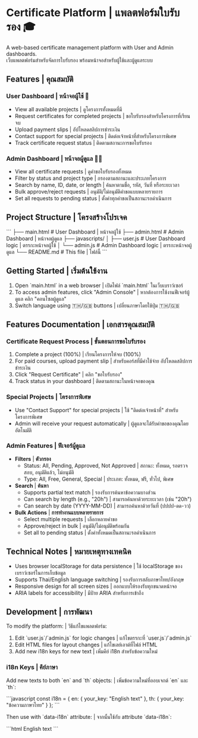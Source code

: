# Certificate Platform | แพลตฟอร์มใบรับรอง 🎓

A web-based certificate management platform with User and Admin dashboards.  
เว็บแพลตฟอร์มสำหรับจัดการใบรับรอง พร้อมหน้าจอสำหรับผู้ใช้และผู้ดูแลระบบ

## Features | คุณสมบัติ

### User Dashboard | หน้าจอผู้ใช้ 👤
- View all available projects | ดูโครงการทั้งหมดที่มี
- Request certificates for completed projects | ขอใบรับรองสำหรับโครงการที่เรียนจบ
- Upload payment slips | อัปโหลดสลิปการชำระเงิน
- Contact support for special projects | ติดต่อเจ้าหน้าที่สำหรับโครงการพิเศษ
- Track certificate request status | ติดตามสถานะการขอใบรับรอง

### Admin Dashboard | หน้าจอผู้ดูแล 👨‍💼
- View all certificate requests | ดูคำขอใบรับรองทั้งหมด
- Filter by status and project type | กรองตามสถานะและประเภทโครงการ
- Search by name, ID, date, or length | ค้นหาตามชื่อ, รหัส, วันที่ หรือระยะเวลา
- Bulk approve/reject requests | อนุมัติ/ไม่อนุมัติคำขอแบบหลายรายการ
- Set all requests to pending status | ตั้งค่าทุกคำขอเป็นสถานะรอดำเนินการ

## Project Structure | โครงสร้างโปรเจค

\`\`\`
├── main.html           # User Dashboard | หน้าจอผู้ใช้
├── admin.html          # Admin Dashboard | หน้าจอผู้ดูแล
├── javascripts/
│   ├── user.js        # User Dashboard logic | ตรรกะหน้าจอผู้ใช้
│   └── admin.js       # Admin Dashboard logic | ตรรกะหน้าจอผู้ดูแล
└── README.md          # This file | ไฟล์นี้
\`\`\`

## Getting Started | เริ่มต้นใช้งาน

1. Open \`main.html\` in a web browser | เปิดไฟล์ \`main.html\` ในเว็บเบราว์เซอร์
2. To access admin features, click "Admin Console" | หากต้องการใช้งานฟีเจอร์ผู้ดูแล คลิก "คอนโซลผู้ดูแล"
3. Switch language using 🇹🇭/🇬🇧 buttons | เปลี่ยนภาษาโดยใช้ปุ่ม 🇹🇭/🇬🇧

## Features Documentation | เอกสารคุณสมบัติ

### Certificate Request Process | ขั้นตอนการขอใบรับรอง
1. Complete a project (100%) | เรียนโครงการให้จบ (100%)
2. For paid courses, upload payment slip | สำหรับคอร์สที่มีค่าใช้จ่าย อัปโหลดสลิปการชำระเงิน
3. Click "Request Certificate" | คลิก "ขอใบรับรอง"
4. Track status in your dashboard | ติดตามสถานะในหน้าจอของคุณ

### Special Projects | โครงการพิเศษ
- Use "Contact Support" for special projects | ใช้ "ติดต่อเจ้าหน้าที่" สำหรับโครงการพิเศษ
- Admin will receive your request automatically | ผู้ดูแลจะได้รับคำขอของคุณโดยอัตโนมัติ

### Admin Features | ฟีเจอร์ผู้ดูแล
- **Filters** | **ตัวกรอง**
  - Status: All, Pending, Approved, Not Approved | สถานะ: ทั้งหมด, รอตรวจสอบ, อนุมัติแล้ว, ไม่อนุมัติ
  - Type: All, Free, General, Special | ประเภท: ทั้งหมด, ฟรี, ทั่วไป, พิเศษ
- **Search** | **ค้นหา**
  - Supports partial text match | รองรับการค้นหาข้อความบางส่วน
  - Can search by length (e.g., "20h") | สามารถค้นหาด้วยระยะเวลา (เช่น "20h")
  - Can search by date (YYYY-MM-DD) | สามารถค้นหาด้วยวันที่ (ปปปป-ดด-วว)
- **Bulk Actions** | **การทำงานแบบหลายรายการ**
  - Select multiple requests | เลือกหลายคำขอ
  - Approve/reject in bulk | อนุมัติ/ไม่อนุมัติพร้อมกัน
  - Set all to pending status | ตั้งค่าทั้งหมดเป็นสถานะรอดำเนินการ

## Technical Notes | หมายเหตุทางเทคนิค

- Uses browser localStorage for data persistence | ใช้ localStorage ของเบราว์เซอร์ในการเก็บข้อมูล
- Supports Thai/English language switching | รองรับการสลับภาษาไทย/อังกฤษ
- Responsive design for all screen sizes | ออกแบบให้รองรับทุกขนาดหน้าจอ
- ARIA labels for accessibility | มีป้าย ARIA สำหรับการเข้าถึง

## Development | การพัฒนา

To modify the platform: | วิธีแก้ไขแพลตฟอร์ม:

1. Edit \`user.js\`/\`admin.js\` for logic changes | แก้ไขตรรกะที่ \`user.js\`/\`admin.js\`
2. Edit HTML files for layout changes | แก้ไขเลย์เอาต์ที่ไฟล์ HTML
3. Add new i18n keys for new text | เพิ่มคีย์ i18n สำหรับข้อความใหม่

### i18n Keys | คีย์ภาษา
Add new texts to both \`en\` and \`th\` objects: | เพิ่มข้อความใหม่ที่ออบเจกต์ \`en\` และ \`th\`:

\`\`\`javascript
const i18n = {
  en: { your_key: "English text" },
  th: { your_key: "ข้อความภาษาไทย" }
};
\`\`\`

Then use with \`data-i18n\` attribute: | จากนั้นใช้กับ attribute \`data-i18n\`:

\`\`\`html
<span data-i18n="your_key">English text</span>
\`\`\`
